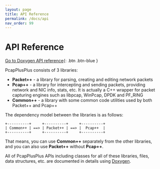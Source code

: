 ```yaml
---
layout: page
title: API Reference
permalink: /docs/api
nav_order: 99
---
```


# API Reference

[Go to Doxygen API reference](/api-docs){: .btn .btn-blue }

PcapPlusPlus consists of 3 libraries:

- __Packet++__ - a library for parsing, creating and editing network packets
- __Pcap++__ - a library for intercepting and sending packets, providing network and NIC info, stats, etc. It is actually a C++ wrapper for packet capturing engines such as libpcap, WinPcap, DPDK and PF_RING
- __Common++__ - a library with some common code utilities used by both Packet++ and Pcap++

The dependency model between the libraries is as follows:

```
+----------+     +----------+     +----------+
| Common++ | ==> | Packet++ | ==> |  Pcap++  |
+----------+     +----------+     +----------+
```

That means, you can use __Common++__ separately from the other libraries, and you can also use __Packet++__ without __Pcap++__.

All of PcapPlusPlus APIs including classes for all of these libraries, files, data structures, etc. are documented in details using [Doxygen](http://www.doxygen.nl/).
